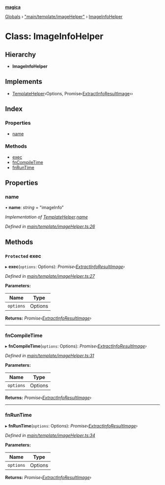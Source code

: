 **[magica](../README.md)**

[Globals](../README.md) › ["main/template/imageHelper"](../modules/_main_template_imagehelper_.md) › [ImageInfoHelper](_main_template_imagehelper_.imageinfohelper.md)

# Class: ImageInfoHelper

## Hierarchy

* **ImageInfoHelper**

## Implements

* [TemplateHelper](../interfaces/_main_template_template_.templatehelper.md)‹Options, Promise‹[ExtractInfoResultImage](../interfaces/_image_imageinfo_.extractinforesultimage.md)››

## Index

### Properties

* [name](_main_template_imagehelper_.imageinfohelper.md#name)

### Methods

* [exec](_main_template_imagehelper_.imageinfohelper.md#protected-exec)
* [fnCompileTime](_main_template_imagehelper_.imageinfohelper.md#fncompiletime)
* [fnRunTime](_main_template_imagehelper_.imageinfohelper.md#fnruntime)

## Properties

###  name

• **name**: *string* = "imageInfo"

*Implementation of [TemplateHelper](../interfaces/_main_template_template_.templatehelper.md).[name](../interfaces/_main_template_template_.templatehelper.md#name)*

*Defined in [main/template/imageHelper.ts:26](https://github.com/cancerberoSgx/magica/blob/06c5192/src/main/template/imageHelper.ts#L26)*

## Methods

### `Protected` exec

▸ **exec**(`options`: Options): *Promise‹[ExtractInfoResultImage](../interfaces/_image_imageinfo_.extractinforesultimage.md)›*

*Defined in [main/template/imageHelper.ts:27](https://github.com/cancerberoSgx/magica/blob/06c5192/src/main/template/imageHelper.ts#L27)*

**Parameters:**

Name | Type |
------ | ------ |
`options` | Options |

**Returns:** *Promise‹[ExtractInfoResultImage](../interfaces/_image_imageinfo_.extractinforesultimage.md)›*

___

###  fnCompileTime

▸ **fnCompileTime**(`options`: Options): *Promise‹[ExtractInfoResultImage](../interfaces/_image_imageinfo_.extractinforesultimage.md)›*

*Defined in [main/template/imageHelper.ts:31](https://github.com/cancerberoSgx/magica/blob/06c5192/src/main/template/imageHelper.ts#L31)*

**Parameters:**

Name | Type |
------ | ------ |
`options` | Options |

**Returns:** *Promise‹[ExtractInfoResultImage](../interfaces/_image_imageinfo_.extractinforesultimage.md)›*

___

###  fnRunTime

▸ **fnRunTime**(`options`: Options): *Promise‹[ExtractInfoResultImage](../interfaces/_image_imageinfo_.extractinforesultimage.md)›*

*Defined in [main/template/imageHelper.ts:34](https://github.com/cancerberoSgx/magica/blob/06c5192/src/main/template/imageHelper.ts#L34)*

**Parameters:**

Name | Type |
------ | ------ |
`options` | Options |

**Returns:** *Promise‹[ExtractInfoResultImage](../interfaces/_image_imageinfo_.extractinforesultimage.md)›*